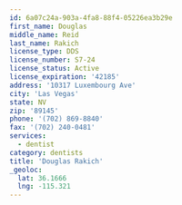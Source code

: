 ```yaml
---
id: 6a07c24a-903a-4fa8-88f4-05226ea3b29e
first_name: Douglas
middle_name: Reid
last_name: Rakich
license_type: DDS
license_number: S7-24
license_status: Active
license_expiration: '42185'
address: '10317 Luxembourg Ave'
city: 'Las Vegas'
state: NV
zip: '89145'
phone: '(702) 869-8840'
fax: '(702) 240-0481'
services:
  - dentist
category: dentists
title: 'Douglas Rakich'
_geoloc:
  lat: 36.1666
  lng: -115.321
---
```

